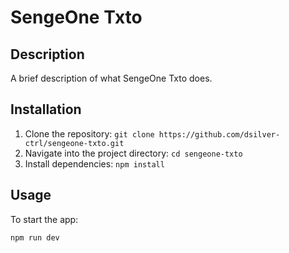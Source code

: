 # SengeOne Txto

## Description
A brief description of what SengeOne Txto does.

## Installation
1. Clone the repository: `git clone https://github.com/dsilver-ctrl/sengeone-txto.git`
2. Navigate into the project directory: `cd sengeone-txto`
3. Install dependencies: `npm install`

## Usage
To start the app:
```bash
npm run dev
